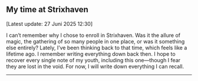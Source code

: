 ## My time at Strixhaven
[Latest update: 27 Juni 2025 12:30]



I can’t remember why I chose to enroll in Strixhaven. Was it the allure of magic, the gathering of so many people in one place, or was it something else entirely? Lately, I’ve been thinking back to that time, which feels like a lifetime ago. I remember writing everything down back then. I hope to recover every single note of my youth, including this one—though I fear they are lost in the void. For now, I will write down everything I can recall.

---